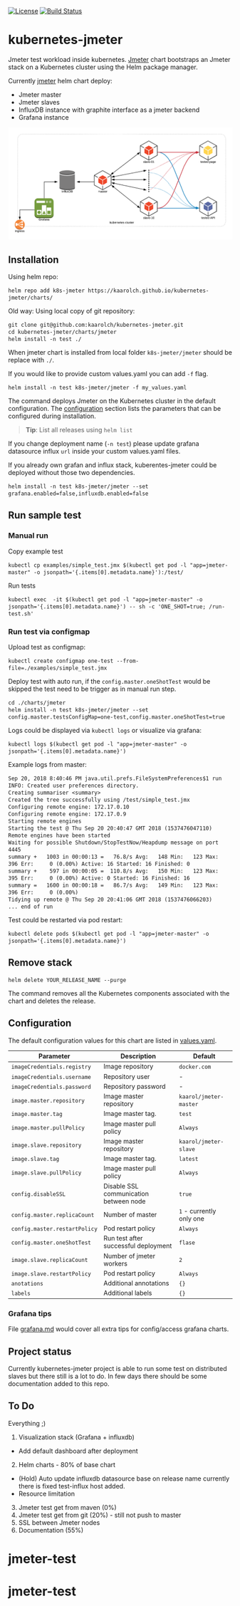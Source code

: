 [![License](https://img.shields.io/badge/license-MIT%20License-brightgreen.svg)](https://opensource.org/licenses/MIT) [![Build Status](https://travis-ci.org/kaarolch/kubernetes-jmeter.svg?branch=master)](https://travis-ci.org/kaarolch/kubernetes-jmeter)
# kubernetes-jmeter

Jmeter test workload inside kubernetes. [Jmeter](charts/jmeter) chart bootstraps an Jmeter stack on a Kubernetes cluster using the Helm package manager.

Currently [jmeter](charts/jmeter) helm chart deploy:
*   Jmeter master
*   Jmeter slaves
*   InfluxDB instance with graphite interface as a jmeter backend
*   Grafana instance

![kubernetes-jmeter stack architecture](images/kubernetes-jmeter_architecture.png)

## Installation
Using helm repo:
```
helm repo add k8s-jmeter https://kaarolch.github.io/kubernetes-jmeter/charts/
```

Old way: Using local copy of git repository:
```
git clone git@github.com:kaarolch/kubernetes-jmeter.git
cd kubernetes-jmeter/charts/jmeter
helm install -n test ./
```
When jmeter chart is installed from local folder `k8s-jmeter/jmeter` should be replace with `./`.

If you would like to provide custom values.yaml you can add `-f` flag.

```
helm install -n test k8s-jmeter/jmeter -f my_values.yaml
```

The command deploys Jmeter on the Kubernetes cluster in the default configuration. The [configuration](#configuration) section lists the parameters that can be configured during installation.

> **Tip**: List all releases using `helm list`

If you change deployment name (`-n test`) please update grafana datasource influx `url` inside your custom values.yaml files.

If you already own grafan and influx stack, kuberentes-jmeter could be deployed without those two dependencies.

```
helm install -n test k8s-jmeter/jmeter --set grafana.enabled=false,influxdb.enabled=false
```

## Run sample test

### Manual run
Copy example test

```
kubectl cp examples/simple_test.jmx $(kubectl get pod -l "app=jmeter-master" -o jsonpath='{.items[0].metadata.name}'):/test/

```
Run tests

```
kubectl exec  -it $(kubectl get pod -l "app=jmeter-master" -o jsonpath='{.items[0].metadata.name}') -- sh -c 'ONE_SHOT=true; /run-test.sh'
```

### Run test via configmap

Upload test as configmap:

```
kubectl create configmap one-test --from-file=./examples/simple_test.jmx
```

Deploy test with auto run, if the `config.master.oneShotTest` would be skipped the test need to be trigger as in manual run step.

```
cd ./charts/jmeter
helm install -n test k8s-jmeter/jmeter --set config.master.testsConfigMap=one-test,config.master.oneShotTest=true
```
Logs could be displayed via `kubectl logs` or visualize via grafana:
```
kubectl logs $(kubectl get pod -l "app=jmeter-master" -o jsonpath='{.items[0].metadata.name}')
```
Example logs from master:
```
Sep 20, 2018 8:40:46 PM java.util.prefs.FileSystemPreferences$1 run
INFO: Created user preferences directory.
Creating summariser <summary>
Created the tree successfully using /test/simple_test.jmx
Configuring remote engine: 172.17.0.10
Configuring remote engine: 172.17.0.9
Starting remote engines
Starting the test @ Thu Sep 20 20:40:47 GMT 2018 (1537476047110)
Remote engines have been started
Waiting for possible Shutdown/StopTestNow/Heapdump message on port 4445
summary +   1003 in 00:00:13 =   76.8/s Avg:   148 Min:   123 Max:   396 Err:     0 (0.00%) Active: 16 Started: 16 Finished: 0
summary +    597 in 00:00:05 =  110.8/s Avg:   150 Min:   123 Max:   395 Err:     0 (0.00%) Active: 0 Started: 16 Finished: 16
summary =   1600 in 00:00:18 =   86.7/s Avg:   149 Min:   123 Max:   396 Err:     0 (0.00%)
Tidying up remote @ Thu Sep 20 20:41:06 GMT 2018 (1537476066203)
... end of run
```
Test could be restarted via pod restart:
```
kubectl delete pods $(kubectl get pod -l "app=jmeter-master" -o jsonpath='{.items[0].metadata.name}')
```

## Remove stack

```
helm delete YOUR_RELEASE_NAME --purge
```

The command removes all the Kubernetes components associated with the chart and deletes the release.

## Configuration

The default configuration values for this chart are listed in [values.yaml](charts/jmeter/values.yaml).

| Parameter                       | Description                                   | Default                  |
|---------------------------------|-----------------------------------------------|--------------------------|
| `imageCredentials.registry`     | Image repository                              | `docker.com`             |
| `imageCredentials.username`     | Repository user                               | -                        |
| `imageCredentials.password`     | Repository password                           | -                        |
| `image.master.repository`       | Image master repository                       | `kaarol/jmeter-master`   |
| `image.master.tag`              | Image master tag.                             | `test`                   |
| `image.master.pullPolicy`       | Image master pull policy                      | `Always`                 |
| `image.slave.repository`        | Image master repository                       | `kaarol/jmeter-slave`    |
| `image.slave.tag`               | Image master tag.                             | `latest`                 |
| `image.slave.pullPolicy`        | Image master pull policy                      | `Always`                 |
| `config.disableSSL`             | Disable SSL communication between node        | `true`                   |
| `config.master.replicaCount`    | Number of master                              | `1` - currently only one |
| `config.master.restartPolicy`   | Pod restart policy                            | `Always`                 |
| `config.master.oneShotTest`     | Run test after successful deployment          | `flase`                  |
| `image.slave.replicaCount`      | Number of jmeter workers                      | `2`                      |
| `image.slave.restartPolicy`     | Pod restart policy                            | `Always`                 |
| `anotations`                    | Additional annotations                        | `{}`                     |
| `labels`                        | Additional labels                             | `{}`                     |

### Grafana tips
File [grafana.md](docs/grafana.md) would cover all extra tips for config/access grafana charts.

## Project status

Currently kubernetes-jmeter project is able to run some test on distributed slaves but there still is a lot to do. In few days there should be some documentation added to this repo.

## To Do
Everything ;)
1.  Visualization stack (Grafana + influxdb)
*   Add default dashboard after deployment
2.  Helm charts - 80% of base chart
*   (Hold) Auto update influxdb datasource base on release name currently there is fixed test-influx host added.
*   Resource limitation
3.  Jmeter test get from maven (0%)
4.  Jmeter test get from git (20%) - still not push to master
5.  SSL between Jmeter nodes
6.  Documentation (55%)
# jmeter-test
# jmeter-test
